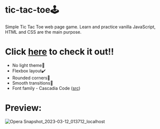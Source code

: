# tic-tac-toe🕹️
Simple Tic Tac Toe web page game. Learn and practice vanilla JavaScript, HTML and CSS are the main purpose.

# Click [here](https://danish981.github.io/tic-tac-toe/src/index.html) to check it out‼️
- No light theme🤢
- Flexbox layout✔️
- Rounded corners🤤
- Smooth transitions💯
- Font family - Cascadia Code (<a href="https://github.com/microsoft/cascadia-code" target="_blank">src</a>)

# Preview:


![Opera Snapshot_2023-03-12_013712_localhost](https://user-images.githubusercontent.com/42686972/224510506-1c88cc6f-0023-420b-be00-168412e21793.png)
